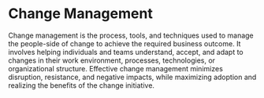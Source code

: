 # Change Management

Change management is the process, tools, and techniques used to manage the people-side of change to achieve the required business outcome. It involves helping individuals and teams understand, accept, and adapt to changes in their work environment, processes, technologies, or organizational structure. Effective change management minimizes disruption, resistance, and negative impacts, while maximizing adoption and realizing the benefits of the change initiative.